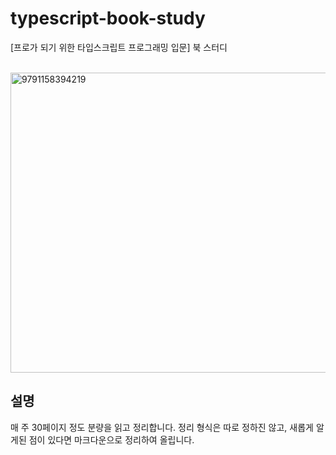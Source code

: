 # typescript-book-study
[프로가 되기 위한 타입스크립트 프로그래밍 입문] 북 스터디

<br>
<img width="640" height="480" alt="9791158394219" src="https://github.com/user-attachments/assets/b863e6ce-fdc2-42d6-bc1a-5e96efaebbf8" />

## 설명

매 주 30페이지 정도 분량을 읽고 정리합니다.
정리 형식은 따로 정하진 않고, 새롭게 알게된 점이 있다면 마크다운으로 정리하여 올립니다.
